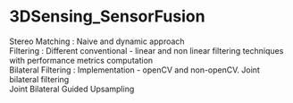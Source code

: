 # 3DSensing_SensorFusion

Stereo Matching : Naive and dynamic approach\
Filtering : Different conventional - linear and non linear filtering techniques with performance metrics computation\
Bilateral Filtering : Implementation - openCV and non-openCV. Joint bilateral filtering\
Joint Bilateral Guided Upsampling
